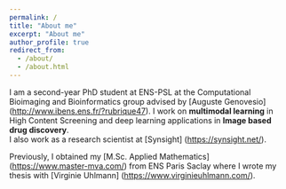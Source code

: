 ```yaml
---
permalink: /
title: "About me"
excerpt: "About me"
author_profile: true
redirect_from:
  - /about/
  - /about.html
---
```


I am a second-year PhD student at ENS-PSL at the Computational Bioimaging and Bioinformatics group advised by [Auguste Genovesio] (http://www.ibens.ens.fr/?rubrique47). I work on **multimodal learning** in High Content Screening and deep learning applications in **Image based drug discovery**.  
I also work as a research scientist at [Synsight] (https://synsight.net/).

Previously, I obtained my [M.Sc. Applied Mathematics] (https://www.master-mva.com/) from ENS Paris Saclay where I wrote my thesis with [Virginie Uhlmann] (https://www.virginieuhlmann.com/).


